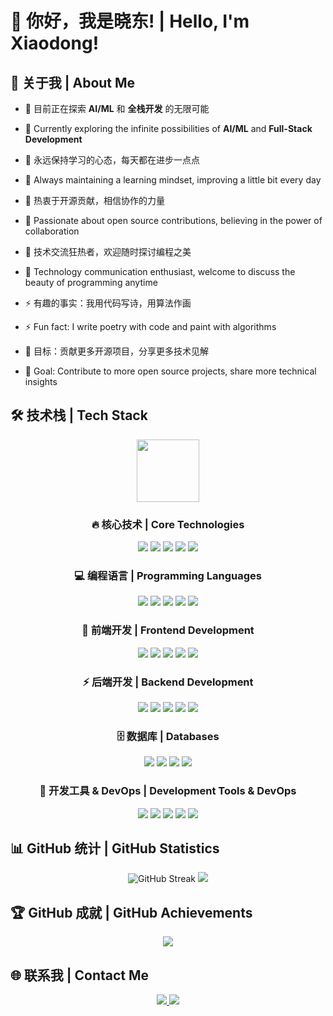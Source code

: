 # 👋 你好，我是晓东! | Hello, I'm Xiaodong!

## 🚀 关于我 | About Me

- 🔭 目前正在探索 **AI/ML** 和 **全栈开发** 的无限可能
- 🔭 Currently exploring the infinite possibilities of **AI/ML** and **Full-Stack Development**
- 🌱 永远保持学习的心态，每天都在进步一点点
- 🌱 Always maintaining a learning mindset, improving a little bit every day
- 👯 热衷于开源贡献，相信协作的力量
- 👯 Passionate about open source contributions, believing in the power of collaboration

- 💬 技术交流狂热者，欢迎随时探讨编程之美
- 💬 Technology communication enthusiast, welcome to discuss the beauty of programming anytime
- ⚡ 有趣的事实：我用代码写诗，用算法作画
- ⚡ Fun fact: I write poetry with code and paint with algorithms
- 🎯 目标：贡献更多开源项目，分享更多技术见解
- 🎯 Goal: Contribute to more open source projects, share more technical insights

## 🛠️ 技术栈 | Tech Stack

<div align="center">

<img src="https://user-images.githubusercontent.com/74038190/212257454-16e3712e-945a-4ca2-b238-408ad0bf87e6.gif" width="100">

### 🔥 核心技术 | Core Technologies
<p>
  <img src="https://img.shields.io/badge/-Python-3776AB?style=for-the-badge&logo=Python&logoColor=white&labelColor=3776AB" />
  <img src="https://img.shields.io/badge/-JavaScript-F7DF1E?style=for-the-badge&logo=javascript&logoColor=black&labelColor=F7DF1E" />
  <img src="https://img.shields.io/badge/-TypeScript-3178C6?style=for-the-badge&logo=typescript&logoColor=white&labelColor=3178C6" />
  <img src="https://img.shields.io/badge/-React-61DAFB?style=for-the-badge&logo=react&logoColor=black&labelColor=61DAFB" />
  <img src="https://img.shields.io/badge/-Node.js-339933?style=for-the-badge&logo=node.js&logoColor=white&labelColor=339933" />
</p>

### 💻 编程语言 | Programming Languages
<p>
  <img src="https://img.shields.io/badge/-Java-007396?style=flat-square&logo=java&logoColor=white" />
  <img src="https://img.shields.io/badge/-C++-00599C?style=flat-square&logo=c%2B%2B&logoColor=white" />
  <img src="https://img.shields.io/badge/-Go-00ADD8?style=flat-square&logo=go&logoColor=white" />
  <img src="https://img.shields.io/badge/-Rust-000000?style=flat-square&logo=rust&logoColor=white" />
  <img src="https://img.shields.io/badge/-PHP-777BB4?style=flat-square&logo=php&logoColor=white" />
</p>

### 🎨 前端开发 | Frontend Development
<p>
  <img src="https://img.shields.io/badge/-Vue.js-4FC08D?style=flat-square&logo=vue.js&logoColor=white" />
  <img src="https://img.shields.io/badge/-Next.js-000000?style=flat-square&logo=next.js&logoColor=white" />
  <img src="https://img.shields.io/badge/-Tailwind_CSS-38B2AC?style=flat-square&logo=tailwind-css&logoColor=white" />
  <img src="https://img.shields.io/badge/-Sass-CC6699?style=flat-square&logo=sass&logoColor=white" />
  <img src="https://img.shields.io/badge/-Webpack-8DD6F9?style=flat-square&logo=webpack&logoColor=black" />
</p>

### ⚡ 后端开发 | Backend Development
<p>
  <img src="https://img.shields.io/badge/-Express-000000?style=flat-square&logo=express&logoColor=white" />
  <img src="https://img.shields.io/badge/-Django-092E20?style=flat-square&logo=django&logoColor=white" />
  <img src="https://img.shields.io/badge/-FastAPI-009688?style=flat-square&logo=fastapi&logoColor=white" />
  <img src="https://img.shields.io/badge/-Spring-6DB33F?style=flat-square&logo=spring&logoColor=white" />
  <img src="https://img.shields.io/badge/-Nginx-009639?style=flat-square&logo=nginx&logoColor=white" />
</p>

### 🗄️ 数据库 | Databases
<p>
  <img src="https://img.shields.io/badge/-PostgreSQL-336791?style=flat-square&logo=postgresql&logoColor=white" />
  <img src="https://img.shields.io/badge/-MongoDB-47A248?style=flat-square&logo=mongodb&logoColor=white" />
  <img src="https://img.shields.io/badge/-Redis-DC382D?style=flat-square&logo=redis&logoColor=white" />
  <img src="https://img.shields.io/badge/-MySQL-4479A1?style=flat-square&logo=mysql&logoColor=white" />
</p>

### 🔧 开发工具 & DevOps | Development Tools & DevOps
<p>
  <img src="https://img.shields.io/badge/-Docker-2496ED?style=flat-square&logo=docker&logoColor=white" />
  <img src="https://img.shields.io/badge/-Kubernetes-326CE5?style=flat-square&logo=kubernetes&logoColor=white" />
  <img src="https://img.shields.io/badge/-Git-F05032?style=flat-square&logo=git&logoColor=white" />
  <img src="https://img.shields.io/badge/-VS_Code-007ACC?style=flat-square&logo=visual-studio-code&logoColor=white" />
  <img src="https://img.shields.io/badge/-GitHub_Actions-2088FF?style=flat-square&logo=github-actions&logoColor=white" />
</p>

</div>

## 📊 GitHub 统计 | GitHub Statistics

<div align="center">
  
<img src="https://github-readme-streak-stats.herokuapp.com/?user=miauyo&theme=tokyonight&hide_border=true&background=0d1117&stroke=79ff97&ring=ff6b6b&fire=ff6b6b&currStreakLabel=79ff97" alt="GitHub Streak" />

<img src="https://github-readme-activity-graph.vercel.app/graph?username=miauyo&bg_color=0d1117&color=79ff97&line=79ff97&point=ff6b6b&area=true&hide_border=true&custom_title=贡献活动图" />

</div>

## 🏆 GitHub 成就 | GitHub Achievements

<div align="center">
  <img src="https://github-profile-trophy.vercel.app/?username=miauyo&theme=tokyonight&no-frame=true&no-bg=true&margin-w=4&row=2&column=3" />
</div>


## 🌐 联系我 | Contact Me

<div align="center">

<p>
  <a href="https://github.com/miauyo">
    <img src="https://img.shields.io/badge/-GitHub-181717?style=for-the-badge&logo=github&logoColor=white&labelColor=181717" />
  </a>
  <a href="mailto:miauyo@foxmail.com">
    <img src="https://img.shields.io/badge/-Email-D14836?style=for-the-badge&logo=gmail&logoColor=white&labelColor=D14836" />
  </a>
</p>


</div>
